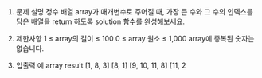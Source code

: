 1. 문제 설명
   정수 배열 array가 매개변수로 주어질 때, 가장 큰 수와 그 수의 인덱스를 담은 배열을 return 하도록 solution 함수를 완성해보세요.

2. 제한사항
   1 ≤ array의 길이 ≤ 100
   0 ≤ array 원소 ≤ 1,000
   array에 중복된 숫자는 없습니다.

3. 입출력 예
   array result
   [1, 8, 3] [8, 1]
   [9, 10, 11, 8] [11, 2
